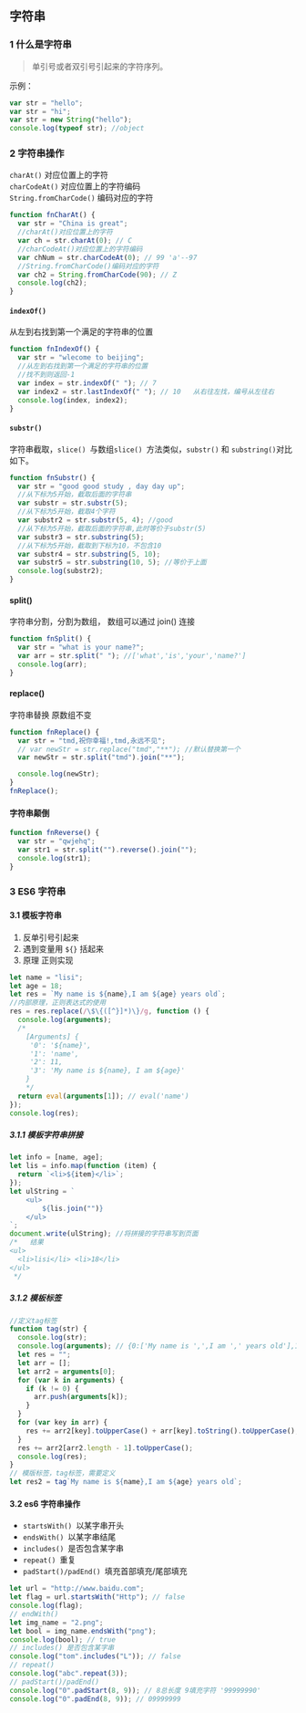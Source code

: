 ## 字符串

### 1 什么是字符串

> 单引号或者双引号引起来的字符序列。

示例：

```javascript
var str = "hello";
var str = "hi";
var str = new String("hello");
console.log(typeof str); //object
```

### 2 字符串操作

`charAt()` 对应位置上的字符  
`charCodeAt()` 对应位置上的字符编码  
`String.fromCharCode()` 编码对应的字符

```javascript
function fnCharAt() {
  var str = "China is great";
  //charAt()对应位置上的字符
  var ch = str.charAt(0); // C
  //charCodeAt()对应位置上的字符编码
  var chNum = str.charCodeAt(0); // 99 'a'--97
  //String.fromCharCode()编码对应的字符
  var ch2 = String.fromCharCode(90); // Z
  console.log(ch2);
}
```

#### `indexOf() `

从左到右找到第一个满足的字符串的位置

```javascript
function fnIndexOf() {
  var str = "wlecome to beijing";
  //从左到右找到第一个满足的字符串的位置
  //找不到则返回-1
  var index = str.indexOf(" "); // 7
  var index2 = str.lastIndexOf(" "); // 10   从右往左找，编号从左往右
  console.log(index, index2);
}
```

#### `substr() `

字符串截取，`slice() `与数组`slice() `方法类似，`substr()` 和 `substring()`对比如下。

```javascript
function fnSubstr() {
  var str = "good good study , day day up";
  //从下标为5开始，截取后面的字符串
  var substr = str.substr(5);
  //从下标为5开始，截取4个字符
  var substr2 = str.substr(5, 4); //good
  //从下标为5开始，截取后面的字符串,此时等价于substr(5)
  var substr3 = str.substring(5);
  //从下标为5开始，截取到下标为10，不包含10
  var substr4 = str.substring(5, 10);
  var substr5 = str.substring(10, 5); //等价于上面
  console.log(substr2);
}
```

#### split()

字符串分割，分割为数组， 数组可以通过 join() 连接

```javascript
function fnSplit() {
  var str = "what is your name?";
  var arr = str.split(" "); //['what','is','your','name?']
  console.log(arr);
}
```

#### replace()

字符串替换 原数组不变

```javascript
function fnReplace() {
  var str = "tmd,祝你幸福!,tmd,永远不见";
  // var newStr = str.replace("tmd","**"); //默认替换第一个
  var newStr = str.split("tmd").join("**");

  console.log(newStr);
}
fnReplace();
```

#### 字符串颠倒

```javascript
function fnReverse() {
  var str = "qwjehq";
  var str1 = str.split("").reverse().join("");
  console.log(str1);
}
```

### 3 ES6 字符串

#### 3.1 模板字符串

1. 反单引号引起来
2. 遇到变量用 `${}` 括起来
3. 原理 正则实现

```javascript
let name = "lisi";
let age = 18;
let res = `My name is ${name},I am ${age} years old`;
//内部原理，正则表达式的使用
res = res.replace(/\$\{([^}]*)\}/g, function () {
  console.log(arguments);
  /* 
    [Arguments] {
     '0': '${name}',
     '1': 'name',
     '2': 11,
     '3': 'My name is ${name}, I am ${age}'
	}
	*/
  return eval(arguments[1]); // eval('name')
});
console.log(res);
```

##### 3.1.1 模板字符串拼接

```javascript
let info = [name, age];
let lis = info.map(function (item) {
  return `<li>${item}</li>`;
});
let ulString = `
    <ul>
        ${lis.join("")}
    </ul>
`;
document.write(ulString); //将拼接的字符串写到页面
/*   结果
<ul>
  <li>lisi</li> <li>18</li>
</ul>
 */
```

##### 3.1.2 模板标签

```javascript
//定义tag标签
function tag(str) {
  console.log(str);
  console.log(arguments); // {0:['My name is ',',I am ',' years old'],1:'lisi',2:18}
  let res = "";
  let arr = [];
  let arr2 = arguments[0];
  for (var k in arguments) {
    if (k != 0) {
      arr.push(arguments[k]);
    }
  }
  for (var key in arr) {
    res += arr2[key].toUpperCase() + arr[key].toString().toUpperCase();
  }
  res += arr2[arr2.length - 1].toUpperCase();
  console.log(res);
}
// 模版标签，tag标签，需要定义
let res2 = tag`My name is ${name},I am ${age} years old`;
```

#### 3.2 es6 字符串操作

- `startsWith() `以某字串开头
- `endsWith() `以某字串结尾
- `includes() `是否包含某字串
- `repeat() `重复
- `padStart()/padEnd() `填充首部填充/尾部填充

```javascript
let url = "http://www.baidu.com";
let flag = url.startsWith("Http"); // false
console.log(flag);
// endWith()
let img_name = "2.png";
let bool = img_name.endsWith("png");
console.log(bool); // true
// includes() 是否包含某字串
console.log("tom".includes("L")); // false
// repeat()
console.log("abc".repeat(3));
// padStart()/padEnd()
console.log("0".padStart(8, 9)); // 8总长度 9填充字符 '99999990'
console.log("0".padEnd(8, 9)); // 09999999
```
